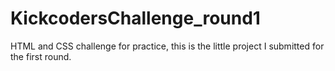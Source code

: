 # KickcodersChallenge_round1

HTML and CSS challenge for practice, this is the little project I submitted for the first round. 
